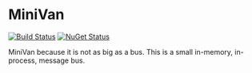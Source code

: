 MiniVan
===============

[![Build Status](https://travis-ci.org/rmacdonaldsmith/MiniVan.svg?branch=master)](https://travis-ci.org/rmacdonaldsmith/MiniVan)  [![NuGet Status](http://nugetstatus.com/<package>.png)](http://nugetstatus.com/packages/MiniVan)

MiniVan because it is not as big as a bus. This is a small in-memory, in-process, message bus.
